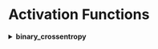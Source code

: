 # Activation Functions


<div style="width:1000px;margin:auto">


<details><summary><b>binary_crossentropy</b></summary><p><ul>
<li>Used with ONLY <b>binary classification</b> problem.</li>
<li>The last layer has only <b>1 neuron</b>.</li>
<li>The last layer has <b>sigmoid</b> activation function.</li>
<li>The <b>y_labels</b> is an array of ONLY <b>zeros</b> and <b>ones</b></li></ul>
```
# Last layer.
	keras.layers.Dense(1, activation="sigmoid")
	
model.compile(optimizer="adam",
			loss="binary_crossentropy",
			metrics=["accuracy"])
```

<h4>To predict</h4>
```
result = model.predict(X_valid)
# result is a class 0 or 1.
```
</p></details>

<details><summary><b>categorical_crossentropy</b></summary><p>

</p></details>

<details><summary><b>sparse_categorical_crossentropy</b></summary><p>

</p></details>

</div>